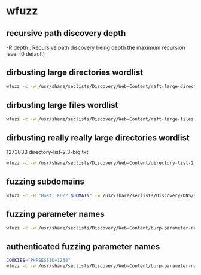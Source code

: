 # wfuzz

## recursive path discovery depth
-R depth                  : Recursive path discovery being depth the maximum recursion level (0 default)

## dirbusting large directories wordlist
```bash
wfuzz -c -w /usr/share/seclists/Discovery/Web-Content/raft-large-directories.txt --hc 404 http://$IP/FUZZ/
```

## dirbusting large files wordlist
```bash
wfuzz -c -w /usr/share/seclists/Discovery/Web-Content/raft-large-files.txt --hc 404 http://$IP/FUZZ
```

## dirbusting really really large directories wordlist
1273833 directory-list-2.3-big.txt
```bash
wfuzz -c -w /usr/share/seclists/Discovery/Web-Content/directory-list-2.3-big.txt --hc 404 http://$IP/FUZZ
```

## fuzzing subdomains
```bash
wfuzz -c -H "Host: FUZZ.$DOMAIN" -w /usr/share/seclists/Discovery/DNS/subdomains-top1million-20000.txt -u http://$IP/
```

## fuzzing parameter names
```bash
wfuzz -c -w /usr/share/seclists/Discovery/Web-Content/burp-parameter-names.txt --hc 404 "http://$IP/location.php?FUZZ=sensible_value"
```

## authenticated fuzzing parameter names
```bash
COOKIES="PHPSESSID=1234"
wfuzz -c -w /usr/share/seclists/Discovery/Web-Content/burp-parameter-names.txt -b "$COOKIES" --hc 404 "http://$IP/location.php?FUZZ=sensible_value"
```
